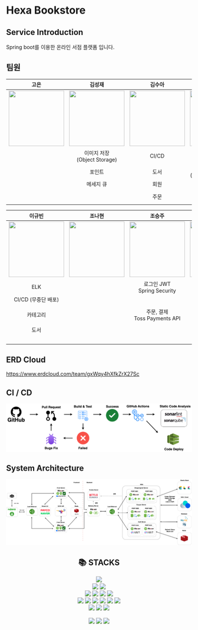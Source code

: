 # Hexa Bookstore

## Service Introduction
Spring boot를 이용한 온라인 서점 플랫폼 입니다.

## 팀원
|고은|김성재|김수아|안민재|
|:---:|:---:|:---:|:---:|
|<img style="height: 150px; width: 150px;" src="https://avatars.githubusercontent.com/u/133118296?v=4"/>|<img style="height: 150px; width: 150px;" src="https://avatars.githubusercontent.com/u/104749176?v=4"/>|<img style="height: 150px; width: 150px;" src="https://avatars.githubusercontent.com/u/144919371?v=4"/>|<img style="height: 150px; width: 150px;" src="https://avatars.githubusercontent.com/u/180361980?v=4"/>|
| | 이미지 저장 <br/> (Object Storage) | CI/CD | 민감정보 보안 |
| | 포인트 | 도서 | 이미지 저장 <br/> (Local,ImageManager) | 
| | 메세지 큐 | 회원 | Oauth2, JWT | 
| | | 주문 | Spring batch <br/> (사용자 등급 조정) | 

|이규빈|조나현|조승주|채노아|
|:---:|:---:|:---:|:---:|
|<img style="height: 150px; width: 150px;" src="https://avatars.githubusercontent.com/u/121775765?v=4"/>|<img style="height: 150px; width: 150px;" src="https://avatars.githubusercontent.com/u/95014596?v=4"/>|<img style="height: 150px; width: 150px;" src="https://github.com/user-attachments/assets/f4b6b34f-d4c5-40f9-bbad-d4a4de956796"/>|<img style="height: 150px; width: 150px;" src="https://avatars.githubusercontent.com/u/104444048?v=4"/>|
| ELK | | 로그인 JWT<br/>Spring Security | 사용자 휴면 전환<br/>(Spring Batch) |
| CI/CD (무중단 배포)    |
| 카테고리 | | 주문, 결제<br/>Toss Payments API | CI/CD<br/>(Shell Script, <br/> Health Check) |
| 도서 | | | 리뷰(이미지 포함) |
|  | | | API 명세(Rest Docs) |

## ERD Cloud
https://www.erdcloud.com/team/gxWqy4hXfkZrX27Sc


## CI / CD

![image](https://github.com/nhnacademy-be8-Hexa/.github/blob/d923873a574aaae3914b34563d7c287842b9ac6c/profile/CI_CD.png)


## System Architecture

![image](https://github.com/nhnacademy-be8-Hexa/.github/blob/main/profile/Architecture.png?raw=true)


<div align=center><h2>📚 STACKS</h2></div>

<div align=center> 
  <img src="https://img.shields.io/badge/java-007396?style=for-the-badge&logo=java&logoColor=white"> 
  <br>
  <img src="https://img.shields.io/badge/springboot-6DB33F?style=for-the-badge&logo=springboot&logoColor=white">
  <img src="https://img.shields.io/badge/springsecurity-6DB33F?style=for-the-badge&logo=springsecurity&logoColor=white">
  <br>
  
  <img src="https://img.shields.io/badge/html5-E34F26?style=for-the-badge&logo=html5&logoColor=white"> 
  <img src="https://img.shields.io/badge/css-1572B6?style=for-the-badge&logo=css3&logoColor=white"> 
  <img src="https://img.shields.io/badge/javascript-F7DF1E?style=for-the-badge&logo=javascript&logoColor=black"> 
  <img src="https://img.shields.io/badge/thymeleaf-005F0F?style=for-the-badge&logo=thymeleaf&logoColor=black"> 
  
  <br>

  <img src="https://img.shields.io/badge/apachemaven-C71A36?style=for-the-badge&logo=apachemaven&logoColor=white">
  <img src="https://img.shields.io/badge/elasticstack-005571?style=for-the-badge&logo=elasticstack&logoColor=white">
  <img src="https://img.shields.io/badge/nginx-009639?style=for-the-badge&logo=nginx&logoColor=white">
  <img src="https://img.shields.io/badge/rabbitmq-FF6600?style=for-the-badge&logo=rabbitmq&logoColor=white">  
  <img src="https://img.shields.io/badge/sonarqube-4E9BCD?style=for-the-badge&logo=sonarqube&logoColor=white"> 
  <img src="https://img.shields.io/badge/sonarlint-CB2029?style=for-the-badge&logo=sonarlint&logoColor=white"> 
  <br>
  
  <img src="https://img.shields.io/badge/mysql-4479A1?style=for-the-badge&logo=mysql&logoColor=white"> 
  <img src="https://img.shields.io/badge/redis-FF4438?style=for-the-badge&logo=redis&logoColor=white"> 
  <img src="https://img.shields.io/badge/jsonwebtokens-000000?style=for-the-badge&logo=jsonwebtokens&logoColor=white"> 
  <br>
  
  
  <br>
  
  <img src="https://img.shields.io/badge/github-181717?style=for-the-badge&logo=github&logoColor=white">
  <img src="https://img.shields.io/badge/git-F05032?style=for-the-badge&logo=git&logoColor=white">
  <img src="https://img.shields.io/badge/githubactions-2088FF?style=for-the-badge&logo=githubactions&logoColor=white">
  <br>
</div>



